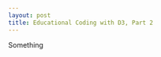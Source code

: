 ```yaml
---
layout: post
title: Educational Coding with D3, Part 2
---
```

Something

<script src="http://d3js.org/d3.v3.min.js" charset="utf-8"></script>
<div id="vis"></div>
<script>
(function () {
var data = {
    month: 1,
    hour: 12
};

var svg = d3.select("#vis").append("svg")
    .attr("width", 500)
    .attr("height", 500);

var months = ["Jan", "Feb", "Mar", "Apr",
              "May", "Jun", "Jul", "Aug",
              "Sep", "Oct", "Nov", "Dec"];

var sun = svg.append("circle")
    .attr("cx", 250)
    .attr("cy", 250)
    .attr("r", 30)
    .style("fill", "yellow");

var orbit = svg.append("circle")
    .attr("cx", 250)
    .attr("cy", 250)
    .attr("r", 150)
    .style("fill", "none")
    .style("stroke", "black")
    .style("stroke-width", 1);

var earthLocation = svg.append("g")
    .attr("transform", "translate(400,250)");

var earthRotation = earthLocation.append("g")
    .attr("transform", "translate(400,250)");

var observer = earthRotation.append("circle")
    .attr("cx", 15)
    .attr("r", 5)
    .style("fill", "red");

var earth = earthRotation.append("circle")
    .attr("r", 15)
    .style("fill", "steelblue");

var earthDark = earthRotation.append("path")
    .attr("d", "m0,15 a15,15 0 1,0 0,-30")
    .style("fill", "black")
    .style("opacity", 0.5);

var r = 15,
    latitude = 45 * Math.PI / 180,
    tilt = 23.4 * Math.PI / 180,
    offsetX = - r * Math.cos(latitude + tilt),
    radiusY = r * Math.cos(latitude),
    radiusX = radiusY * Math.cos(tilt);
earthLocation.append("ellipse")
    .attr("cx", offsetX + radiusX)
    .attr("rx", radiusX)
    .attr("ry", radiusY)
    .style("fill", "none")
    .style("stroke", "black");

svg.selectAll("text.month")
    .data(months)
    .enter().append("text")
    .attr("class", "month")
    .attr("x", function (d, i) {
        var angle = -2 * Math.PI * (i + 1) / 12;
        return 250 + 200 * Math.cos(angle);
    })
    .attr("y", function (d, i) {
        var angle = -2 * Math.PI * (i + 1) / 12;
        return 250 + 200 * Math.sin(angle);
    })
    .text(function (d) { return d; })
    .style("text-anchor", "middle")
    .style("alignment-baseline", "middle")
    .on("click", function (d, i) {
        data.month = i + 1;
        update();
    });

earthRotation.selectAll("g.hour")
    .data([0, 3, 6, 9, 12, 15, 18, 21])
    .enter().append("g")
    .attr("class", "hour")
    .attr("transform", function (d) {
        var angle = -2 * Math.PI * d / 24;
            x = 30 * Math.cos(angle),
            y = 30 * Math.sin(angle);
        return "translate(" + x + "," + y + ")";
    })
    .append("text")
    .text(function (d) {
        return (d % 12 === 0 ? 12 : d % 12) +
               (d < 12 ? "a" : "p");
    })
    .style("font-size", 8)
    .style("text-anchor", "middle")
    .style("alignment-baseline", "middle")
    .on("click", function (d) {
        data.hour = d;
        update();
    });

function update() {
    // Position Earth
    var angle = -2 * Math.PI * (data.month / 12),
        angleDegrees = angle * 180 / Math.PI,
        x = 250 + 150 * Math.cos(angle),
        y = 250 + 150 * Math.sin(angle);
    earthLocation.attr("transform", "translate(" + x + "," + y + ")");
    earthRotation.attr("transform", "rotate(" + angleDegrees + ")");

    // Position observer
    var timeAngle = -2 * Math.PI * (data.hour / 24),
        timeX = 15 * Math.cos(timeAngle),
        timeY = 15 * Math.sin(timeAngle);
    observer
        .attr("cx", timeX)
        .attr("cy", timeY);
    earthLocation.selectAll("g.hour").selectAll("text")
        .attr("transform",
            "rotate(" + -angleDegrees + ")");
}

update();

setInterval(function (d) {
    var hourDelta = 0,
        dayDelta = hourDelta / 24,
        yearDelta = dayDelta / 365.242,
        monthDelta = yearDelta * 12;
    data.hour += hourDelta;
    data.month += monthDelta;
    update();
}, 10);

}());
</script>

